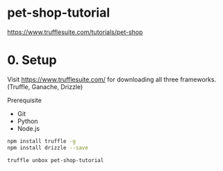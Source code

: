 # pet-shop-tutorial

https://www.trufflesuite.com/tutorials/pet-shop

# 0. Setup

Visit https://www.trufflesuite.com/ for downloading all three frameworks. (Truffle, Ganache, Drizzle)

Prerequisite
- Git
- Python
- Node.js

```bash
npm install truffle -g
npm install drizzle --save

truffle unbox pet-shop-tutorial
```